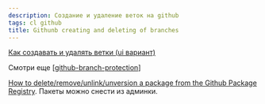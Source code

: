 ```yaml
---
description: Создание и удаление веток на github
tags: cl github
title: Githunb creating and deleting of branches
---
```

[Как создавать и удалять ветки (ui вариант)](https://docs.github.com/en/github/collaborating-with-pull-requests/proposing-changes-to-your-work-with-pull-requests/creating-and-deleting-branches-within-your-repository)

Смотри еще [[github-branch-protection]]

[How to delete/remove/unlink/unversion a package from the Github Package Registry](https://stackoverflow.com/questions/59103177/how-to-delete-remove-unlink-unversion-a-package-from-the-github-package-registry). Пакеты можно снести из админки.

[//begin]: # "Autogenerated link references for markdown compatibility"
[github-branch-protection]: github-branch-protection "Githunb branch protection"
[//end]: # "Autogenerated link references"
